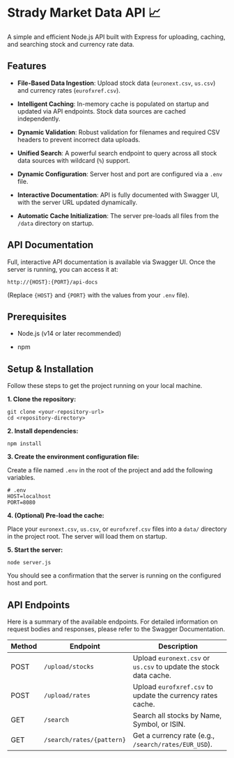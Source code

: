 # Strady Market Data API 📈

A simple and efficient Node.js API built with Express for uploading, caching, and searching stock and currency rate data.

## Features

* **File-Based Data Ingestion**: Upload stock data (`euronext.csv`, `us.csv`) and currency rates (`eurofxref.csv`).

* **Intelligent Caching**: In-memory cache is populated on startup and updated via API endpoints. Stock data sources are cached independently.

* **Dynamic Validation**: Robust validation for filenames and required CSV headers to prevent incorrect data uploads.

* **Unified Search**: A powerful search endpoint to query across all stock data sources with wildcard (`%`) support.

* **Dynamic Configuration**: Server host and port are configured via a `.env` file.

* **Interactive Documentation**: API is fully documented with Swagger UI, with the server URL updated dynamically.

* **Automatic Cache Initialization**: The server pre-loads all files from the `/data` directory on startup.

## API Documentation

Full, interactive API documentation is available via Swagger UI. Once the server is running, you can access it at:

`http://{HOST}:{PORT}/api-docs`

(Replace `{HOST}` and `{PORT}` with the values from your `.env` file).

## Prerequisites

* Node.js (v14 or later recommended)

* npm

## Setup & Installation

Follow these steps to get the project running on your local machine.

**1. Clone the repository:**

```
git clone <your-repository-url>
cd <repository-directory>

```

**2. Install dependencies:**

```
npm install

```

**3. Create the environment configuration file:**

Create a file named `.env` in the root of the project and add the following variables.

```
# .env
HOST=localhost
PORT=8080

```

**4. (Optional) Pre-load the cache:**

Place your `euronext.csv`, `us.csv`, or `eurofxref.csv` files into a `data/` directory in the project root. The server will load them on startup.

**5. Start the server:**

```
node server.js

```

You should see a confirmation that the server is running on the configured host and port.

## API Endpoints

Here is a summary of the available endpoints. For detailed information on request bodies and responses, please refer to the Swagger Documentation.

| Method | Endpoint | Description |
| ----- | ----- | ----- |
| POST | `/upload/stocks` | Upload `euronext.csv` or `us.csv` to update the stock data cache. |
| POST | `/upload/rates` | Upload `eurofxref.csv` to update the currency rates cache. |
| GET | `/search` | Search all stocks by Name, Symbol, or ISIN. |
| GET | `/search/rates/{pattern}` | Get a currency rate (e.g., `/search/rates/EUR_USD`). |
